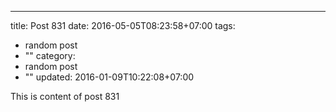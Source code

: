 ---
title: Post 831
date: 2016-05-05T08:23:58+07:00
tags:
  - random post
  - ""
category:
  - random post
  - ""
updated: 2016-01-09T10:22:08+07:00

This is content of post 831
